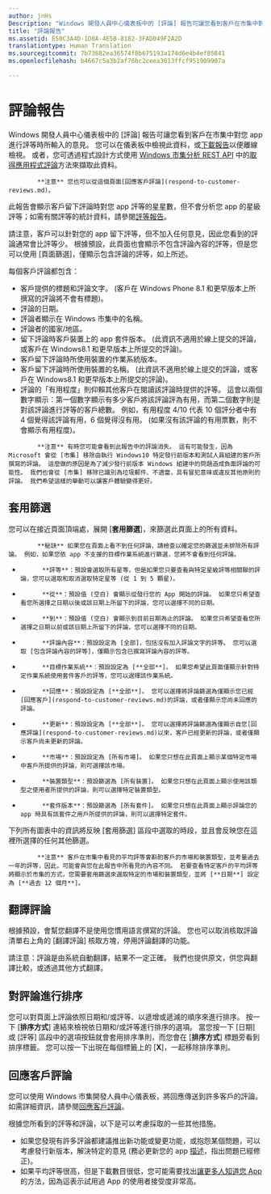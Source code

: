 ```yaml
---
author: jnHs
Description: "Windows 開發人員中心儀表板中的 [評論] 報告可讓您看到客戶在市集中對您 app 進行評等時所輸入的意見。"
title: "評論報告"
ms.assetid: E50C3A4D-1D8A-4E5B-8182-3FAD049F2A2D
translationtype: Human Translation
ms.sourcegitcommit: 7b73682ea36574f8b675193a174d6e4b4ef85841
ms.openlocfilehash: b4667c5a3b2af76bc2ceea3013ffcf951909907a

---
```


# 評論報告


Windows 開發人員中心儀表板中的 [評論] 報告可讓您看到客戶在市集中對您 app 進行評等時所輸入的意見。 您可以在儀表板中檢視此資料，或[下載報告](download-analytic-reports.md)以便離線檢視。 或者，您可透過程式設計方式使用 [Windows 市集分析 REST API](../monetize/access-analytics-data-using-windows-store-services.md) 中的[取得應用程式評論](../monetize/get-app-reviews.md)方法來擷取此資料。

> 
            **注意** 您也可以從這個頁面[回應客戶評論](respond-to-customer-reviews.md)。

此報告會顯示客戶留下評論時對您 app 評等的星星數，但不會分析您 app 的星級評等；如需有關評等的統計資料，請參閱[評等報告](ratings-report.md)。

請注意，客戶可以針對您的 app 留下評等，但不加入任何意見，因此您看到的評論通常會比評等少。 根據預設，此頁面也會顯示不包含評論內容的評等，但是您可以使用 [頁面篩選]，僅顯示包含評論的評等，如上所述。

每個客戶評論都包含：

-   客戶提供的標題和評論文字。 (客戶在 Windows Phone 8.1 和更早版本上所撰寫的評論將不會有標題)。
-   評論的日期。
-   評論者顯示在 Windows 市集中的名稱。
-   評論者的國家/地區。
-   留下評論時客戶裝置上的 app 套件版本。 (此資訊不適用於線上提交的評論，或客戶在 Windows8.1 和更早版本上所提交的評論)。
-   客戶留下評論時所使用裝置的作業系統版本。
-   客戶留下評論時所使用裝置的名稱。 (此資訊不適用於線上提交的評論，或客戶在 Windows8.1 和更早版本上所提交的評論)。
-   評論的「有用程度」則仰賴其他客戶在閱讀該評論時提供的評等。 這會以兩個數字顯示：第一個數字顯示有多少客戶將該評論評為有用，而第二個數字則是對該評論進行評等的客戶總數。 例如，有用程度 4/10 代表 10 個評分者中有 4 個覺得該評論有用，6 個覺得沒有用。 (如果沒有該評論的有用票數，則不會顯示有用程度)。

> 
            **注意** 有時您可能會看到此報告中的評論消失。 這有可能發生，因為 Microsoft 會從 [市集] 移除由執行 Windows10 特定發行前版本和測試人員組建的客戶所撰寫的評論。 這麼做的原因是為了減少發行前版本 Windows 組建中的問題造成負面評論的可能性。 我們也會從 [市集] 移除已識別為垃圾郵件、不適當，具有冒犯意味或違反其他原則的評論。 我們希望這樣的舉動可以讓客戶體驗變得更好。

## 套用篩選


您可以在接近頁面頂端處，展開 [**套用篩選**]，來篩選此頁面上的所有資料。

>
            **秘訣** 如果您在頁面上看不到任何評論，請檢查以確定您的篩選並未排除所有評論。 例如，如果您依 app 不支援的目標作業系統進行篩選，您將不會看到任何評論。

-   
            **評等**：預設會選取所有星等，但是如果您只要查看與特定星級評等相關聯的評論，您可以選取和取消選取特定星等 (從 1 到 5 顆星)。
-   
            **從**：預設值 (空白) 會顯示從發行您的 App 開始的評論。 如果您只希望查看您所選擇之日期以後或該日期上所留下的評論，您可以選擇不同的日期。
-   
            **到**：預設值 (空白) 會顯示到目前日期為止的評論。 如果您只希望查看您所選擇之日期以前或該日期上所留下的評論，您可以選擇不同的日期。
-   
            **評論內容**：預設設定為 [全部]，包括沒有加入評論文字的評等。 您可以選取 [包含評論內容的評等]，僅顯示包含已撰寫評論內容的評等。
-   
            **目標作業系統**：預設設定為 [**全部**]。 如果您希望此頁面僅顯示針對特定作業系統使用套件客戶的評等，您可以選擇該作業系統。
-   
            **回應**：預設設定為 [**全部**]。 您可以選擇將評論篩選為僅顯示您已經[回應客戶](respond-to-customer-reviews.md)的評論，或者僅顯示您尚未回應的評論。
-   
            **更新**：預設設定為 [**全部**]。 您可以選擇將評論篩選為僅顯示自您[回應評論](respond-to-customer-reviews.md)以來，客戶已經更新的評論，或者僅顯示客戶尚未更新的評論。
-   
            **市場**：預設設定為 [所有市場]。 如果您只想在此頁面上顯示某個特定市場中客戶所提供的評論，則可選擇該市場。
-   
            **裝置類型**：預設篩選為 [所有裝置]。 如果您只想在此頁面上顯示使用該類型之使用者所提供的評論，則可以選擇特定裝置類型。
-   
            **套件版本**：預設篩選為 [所有套件]。 如果您只想在此頁面上顯示評論您的 app 時具有該套件之用戶所提供的評論，則可以選擇特定套件。

下列所有圖表中的資訊將反映 [套用篩選] 區段中選取的時段，並且會反映您在這裡所選擇的任何其他篩選。

> 
            **注意** 客戶在市集中看見的平均評等會斟酌客戶的市場和裝置類型，並考量過去一年的評等，因此，可能會與您在此報告中所看見的內容不同。 若要查看特定客戶的平均評等將顯示於市集的方式，您需要套用篩選來選取特定的市場和裝置類型，並將 [**日期**] 設定為 [**過去 12 個月**]。

## 翻譯評論


根據預設，會幫您翻譯不是使用您慣用語言撰寫的評論。 您也可以取消核取評論清單右上角的 [翻譯評論] 核取方塊，停用評論翻譯的功能。

請注意：評論是由系統自動翻譯，結果不一定正確。 我們也提供原文，供您與翻譯比較，或透過其他方式翻譯。

## 對評論進行排序


您可以對頁面上評論依照日期和/或評等、以遞增或遞減的順序來進行排序。 按一下 [**排序方式**] 連結來檢視依日期和/或評等進行排序的選項。 當您按一下 [日期] 或 [評等] 區段中的選項按鈕就會套用排序準則，而您會在 [**排序方式**] 標題旁看到排序標籤。 您可以按一下出現在每個標籤上的 [**X**]，一起移除排序準則。

## 回應客戶評論

您可以使用 Windows 市集開發人員中心儀表板，將回應傳送到許多客戶的評論。 如需詳細資訊，請參閱[回應客戶評論](respond-to-customer-reviews.md)。

根據您所看到的評等和評論，以下是可以考慮採取的一些其他措施。

-   如果您發現有許多評論都建議推出新功能或變更功能，或抱怨某個問題，可以考慮發行新版本，解決特定的意見 (務必更新您的 app [描述](create-app-descriptions.md)，指出問題已經修正)。
-   如果平均評等很高，但是下載數目很低，您可能需要找出[讓更多人知道您 App](app-promotion-and-customer-engagement.md) 的方法，因為這表示試用過 App 的使用者接受度非常高。


 

 

 



<!--HONumber=Nov16_HO1-->


